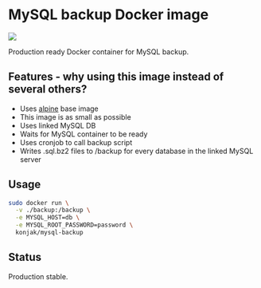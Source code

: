 # MySQL backup Docker image

[![](https://badge.imagelayers.io/konjak/mysql-backup:latest.svg)](https://imagelayers.io/?images=konjak/mysql-backup:latest)

Production ready Docker container for MySQL backup.

## Features - why using this image instead of several others?

- Uses [alpine](https://registry.hub.docker.com/_/alpine/) base image
- This image is as small as possible
- Uses linked MySQL DB
- Waits for MySQL container to be ready
- Uses cronjob to call backup script
- Writes .sql.bz2 files to /backup for every database in the linked MySQL server

## Usage

```bash
sudo docker run \
  -v ./backup:/backup \
  -e MYSQL_HOST=db \
  -e MYSQL_ROOT_PASSWORD=password \
  konjak/mysql-backup
```

## Status

Production stable.
